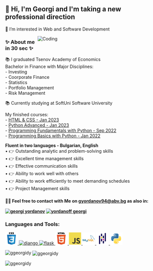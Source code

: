 <h2>👋 Hi, I'm Georgi and I'm taking a new professional direction </h2>
<p>👀 I’m interested in Web and Software Development</p>
<img align="right" alt="Coding" width ="400" src="https://cdn.dribbble.com/users/1162077/screenshots/3848914/programmer.gif">

<h3><b>✨ About me in 30 sec ✨</b></h3>
<p>📚 I graduated Tsenov Academy of Economics<br>
Bachelor in Finance with Major Disciplines:<br>
- Investing<br>
- Coorporate Finance<br>
- Statistics<br>
- Portfolio Management<br>
- Risk Management<br>
 </p>
<p>📚 Currently studying at SoftUni Software University<br>
<p>My finished courses:<br>
- <a href="https://softuni.bg/certificates/details/163367/3bbd82f1">HTML & CSS - Jan 2023</a><br>
- <a href="https://softuni.bg/certificates/details/159348/25803f43">Python Advanced - Jan 2023</a><br>
- <a href="https://softuni.bg/certificates/details/149323/d16213b9">Programming Fundamentals with Python - Sep 2022</a><br>
- <a href="https://softuni.bg/certificates/details/124652/bccd545b">Programming Basics with Python - Jan 2022</a><br>
</p>

<b>Fluent in two languages - Bulgarian, English</b><br>
• 👉 Outstanding analytic and problem-solving skills<br>
• 👉 Excellent time management skills<br>
• 👉 Effective communication skills<br>
• 👉 Ability to work well with others<br>
• 👉 Ability to work efficiently to meet demanding schedules<br>
• 👉 Project Management skills<br>
<br>
<b>🙌🏻 Feel free to contact with Me on gyordanov94@abv.bg as also in:
<p align="left">
<a href="https://linkedin.com/in/georgi-yordanov-395114125/" target="blank"><img align="center" src="https://raw.githubusercontent.com/rahuldkjain/github-profile-readme-generator/master/src/images/icons/Social/linked-in-alt.svg" alt="georgi yordanov" height="30" width="40" /></a>
<a href="https://fb.com/georgi.yordanov.90" target="blank"><img align="center" src="https://raw.githubusercontent.com/rahuldkjain/github-profile-readme-generator/master/src/images/icons/Social/facebook.svg" alt="yordanoff georgi" height="30" width="40" /></a>
 </b>
<br>
<h3 align="left">Languages and Tools:</h3>
<p align="left"> <a href="https://www.w3schools.com/css/" target="_blank" rel="noreferrer"> <img src="https://raw.githubusercontent.com/devicons/devicon/master/icons/css3/css3-original-wordmark.svg" alt="css3" width="40" height="40"/> </a> <a href="https://www.djangoproject.com/" target="_blank" rel="noreferrer"> <img src="https://cdn.worldvectorlogo.com/logos/django.svg" alt="django" width="40" height="40"/> </a> <a href="https://flask.palletsprojects.com/" target="_blank" rel="noreferrer"> <img src="https://www.vectorlogo.zone/logos/pocoo_flask/pocoo_flask-icon.svg" alt="flask" width="40" height="40"/> </a> <a href="https://www.w3.org/html/" target="_blank" rel="noreferrer"> <img src="https://raw.githubusercontent.com/devicons/devicon/master/icons/html5/html5-original-wordmark.svg" alt="html5" width="40" height="40"/> </a> <a href="https://developer.mozilla.org/en-US/docs/Web/JavaScript" target="_blank" rel="noreferrer"> <img src="https://raw.githubusercontent.com/devicons/devicon/master/icons/javascript/javascript-original.svg" alt="javascript" width="40" height="40"/> </a> <a href="https://www.mysql.com/" target="_blank" rel="noreferrer"> <img src="https://raw.githubusercontent.com/devicons/devicon/master/icons/mysql/mysql-original-wordmark.svg" alt="mysql" width="40" height="40"/> </a> <a href="https://pandas.pydata.org/" target="_blank" rel="noreferrer"> <img src="https://raw.githubusercontent.com/devicons/devicon/2ae2a900d2f041da66e950e4d48052658d850630/icons/pandas/pandas-original.svg" alt="pandas" width="40" height="40"/> </a> <a href="https://www.python.org" target="_blank" rel="noreferrer"> <img src="https://raw.githubusercontent.com/devicons/devicon/master/icons/python/python-original.svg" alt="python" width="40" height="40"/> </a> </p>

<p><img align="left" src="https://github-readme-stats.vercel.app/api/top-langs?username=ggeorgidy&show_icons=true&locale=en&layout=compact" alt="ggeorgidy" /></p>

<p>&nbsp;<img align="center" src="https://github-readme-stats.vercel.app/api?username=ggeorgidy&show_icons=true&locale=en" alt="ggeorgidy" /></p>

<p><img align="center" src="https://github-readme-streak-stats.herokuapp.com/?user=ggeorgidy&" alt="ggeorgidy" /></p>
